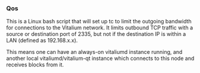 ### Qos ###

This is a Linux bash script that will set up tc to limit the outgoing bandwidth for connections to the Vitalium network. It limits outbound TCP traffic with a source or destination port of 2335, but not if the destination IP is within a LAN (defined as 192.168.x.x).

This means one can have an always-on vitaliumd instance running, and another local vitaliumd/vitalium-qt instance which connects to this node and receives blocks from it.
